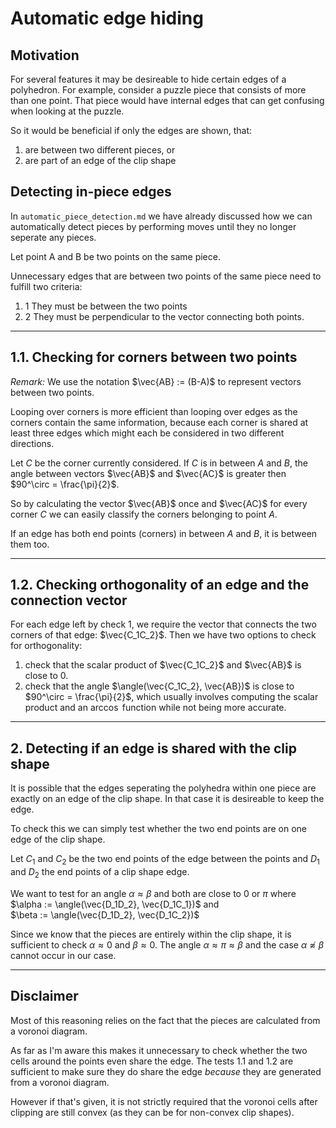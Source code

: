 # Automatic edge hiding

## Motivation
For several features it may be desireable to hide certain edges of a polyhedron. For example, consider a puzzle piece that consists of more than one point. That piece would have internal edges that can get confusing when looking at the puzzle. 

So it would be beneficial if only the edges are shown, that:
1. are between two different pieces, or
2. are part of an edge of the clip shape

## Detecting in-piece edges
In `automatic_piece_detection.md` we have already discussed how we can automatically detect pieces by performing moves until they no longer seperate any pieces.

Let point A and B be two points on the same piece.

Unnecessary edges that are between two points of the same piece need to fulfill two criteria:
1. 1 They must be between the two points
2. 2 They must be perpendicular to the vector connecting both points.

-----

## 1.1. Checking for corners between two points
*Remark:* We use the notation $\vec{AB} := (B-A)$ to represent vectors between two points.

Looping over corners is more efficient than looping over edges as the corners contain the same information, because each corner is shared at least three edges which might each be considered in two different directions.

Let $C$ be the corner currently considered. If $C$ is in between $A$ and $B$, the angle between vectors $\vec{AB}$ and $\vec{AC}$ is greater then $90^\circ = \frac{\pi}{2}$.

So by calculating the vector $\vec{AB}$ once and $\vec{AC}$ for every corner $C$ we can easily classify the corners belonging to point $A$.

If an edge has both end points (corners) in between $A$ and $B$, it is between them too.

-----

## 1.2. Checking orthogonality of an edge and the connection vector
For each edge left by check 1, we require the vector that connects the two corners of that edge: $\vec{C_1C_2}$. Then we have two options to check for orthogonality:
1. check that the scalar product of $\vec{C_1C_2}$ and $\vec{AB}$ is close to $0$.
2. check that the angle $\angle(\vec{C_1C_2}, \vec{AB})$ is close to $90^\circ = \frac{\pi}{2}$, which usually involves computing the scalar product and an $\arccos$ function while not being more accurate.

-----

## 2. Detecting if an edge is shared with the clip shape
It is possible that the edges seperating the polyhedra within one piece are exactly on an edge of the clip shape. In that case it is desireable to keep the edge.

To check this we can simply test whether the two end points are on one edge of the clip shape.

Let $C_1$ and $C_2$ be the two end points of the edge between the points and $D_1$ and $D_2$ the end points of a clip shape edge.

We want to test for an angle $\alpha \approx \beta$ and both are close to $0$ or $\pi$ where </br>
   $\alpha := \angle(\vec{D_1D_2}, \vec{D_1C_1})$ and </br>
   $\beta := \angle(\vec{D_1D_2}, \vec{D_1C_2})$

Since we know that the pieces are entirely within the clip shape, it is sufficient to check $\alpha \approx 0$ and $\beta \approx 0$. The angle $\alpha \approx \pi \approx \beta$ and the case $\alpha \not\approx \beta$ cannot occur in our case.

-----

## Disclaimer
Most of this reasoning relies on the fact that the pieces are calculated from a voronoi diagram.

As far as I'm aware this makes it unnecessary to check whether the two cells around the points even share the edge. The tests 1.1 and 1.2 are sufficient to make sure they do share the edge *because* they are generated from a voronoi diagram.

However if that's given, it is not strictly required that the voronoi cells after clipping are still convex (as they can be for non-convex clip shapes).
